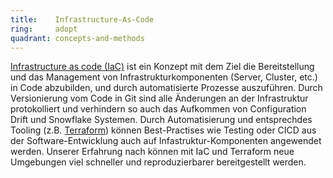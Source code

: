 ```yaml
---
title:    Infrastructure-As-Code  
ring:     adopt  
quadrant: concepts-and-methods
---
```


[Infrastructure as code (IaC)][iac] ist ein Konzept mit dem Ziel die Bereitstellung und das Management von
Infrastrukturkomponenten (Server, Cluster, etc.) in Code abzubilden, und durch automatisierte Prozesse auszuführen.
Durch Versionierung vom Code in Git sind alle Änderungen an der Infrastruktur protokolliert und verhindern so auch das
Aufkommen von Configuration Drift und Snowflake Systemen. Durch Automatisierung und entsprechdes Tooling (z.B.
[Terraform][terraform]) können Best-Practises wie Testing oder CICD aus der Software-Entwicklung auch auf
Infastruktur-Komponenten angewendet werden. Unserer Erfahrung nach können mit IaC und Terraform neue Umgebungen viel
schneller und reproduzierbarer bereitgestellt werden.

[iac]: https://www.insign.ch/services/web-und-mobile/mobile-apps/hybride-mobile-apps/
[terraform]: https://www.terraform.io/
